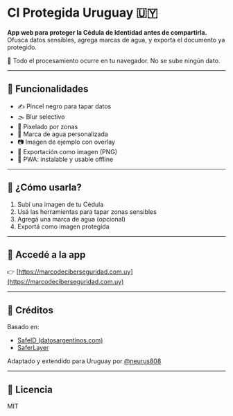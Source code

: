 # CI Protegida Uruguay 🇺🇾

**App web para proteger la Cédula de Identidad antes de compartirla.**  
Ofusca datos sensibles, agrega marcas de agua, y exporta el documento ya protegido.

🔐 Todo el procesamiento ocurre en tu navegador. No se sube ningún dato.

---

## 🧰 Funcionalidades

- ✍️ Pincel negro para tapar datos
- 🌫️ Blur selectivo
- 🧱 Pixelado por zonas
- 🧩 Marca de agua personalizada
- 📷 Imagen de ejemplo con overlay
- 💾 Exportación como imagen (PNG)
- 📱 PWA: instalable y usable offline

---

## 🚀 ¿Cómo usarla?

1. Subí una imagen de tu Cédula
2. Usá las herramientas para tapar zonas sensibles
3. Agregá una marca de agua (opcional)
4. Exportá como imagen protegida

---

## 🔗 Accedé a la app

👉 [https://marcodeciberseguridad.com.uy](https://marcodeciberseguridad.com.uy)

---

## 📘 Créditos

Basado en:
- [SafeID (datosargentinos.com)](https://github.com/Xyborg/datosargentinos.com)
- [SaferLayer](https://saferlayer.com)

Adaptado y extendido para Uruguay por [@neurus808](https://github.com/neurus808)

---

## 📄 Licencia

MIT

